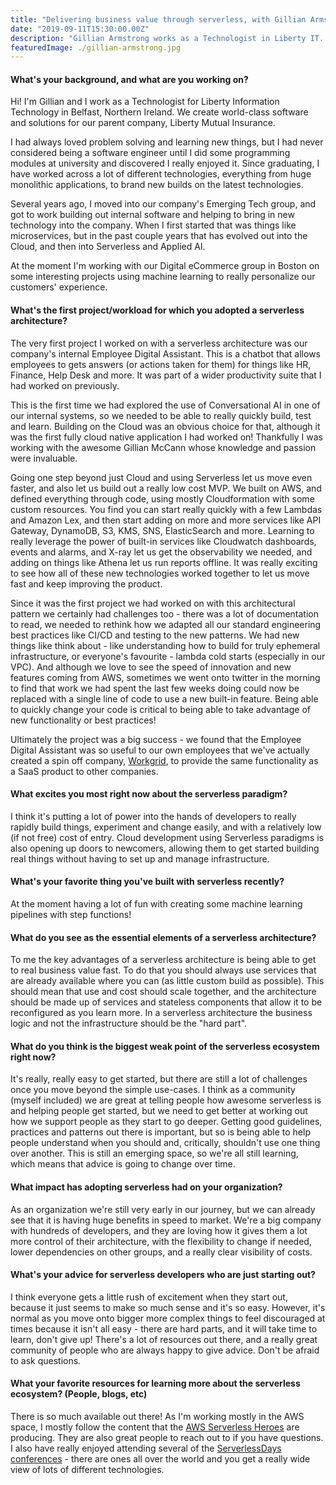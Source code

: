 ```yaml
---
title: "Delivering business value through serverless, with Gillian Armstrong"
date: "2019-09-11T15:30:00.00Z"
description: "Gillian Armstrong works as a Technologist in Liberty IT. Her current passions are understanding the changing paradigms that Serverless is bringing to Software Architecture, and that Cognitive Technology is bringing to Human-Computer Interaction. [Follow her on Twitter](https://twitter.com/virtualgill)!"
featuredImage: ./gillian-armstrong.jpg
---
```


#### What's your background, and what are you working on?

Hi! I'm Gillian and I work as a Technologist for Liberty Information Technology in Belfast, Northern Ireland. We create world-class software and solutions for our parent company, Liberty Mutual Insurance.

I had always loved problem solving and learning new things, but I had never considered being a software engineer until I did some programming modules at university and discovered I really enjoyed it. Since graduating, I have worked across a lot of different technologies, everything from huge monolithic applications, to brand new builds on the latest technologies.

Several years ago, I moved into our company's Emerging Tech group, and got to work building out internal software and helping to bring in new technology into the company. When I first started that was things like microservices, but in the past couple years that has evolved out into the Cloud, and then into Serverless and Applied AI.

At the moment I'm working with our Digital eCommerce group in Boston on some interesting projects using machine learning to really personalize our customers' experience.

#### What's the first project/workload for which you adopted a serverless architecture?

The very first project I worked on with a serverless architecture was our company's internal Employee Digital Assistant. This is a chatbot that allows employees to gets answers (or actions taken for them) for things like HR, Finance, Help Desk and more. It was part of a wider productivity suite that I had worked on previously.

This is the first time we had explored the use of Conversational AI in one of our internal systems, so we needed to be able to really quickly build, test and learn. Building on the Cloud was an obvious choice for that, although it was the first fully cloud native application I had worked on! Thankfully I was working with the awesome Gillian McCann whose knowledge and passion were invaluable.

Going one step beyond just Cloud and using Serverless let us move even faster, and also let us build out a really low cost MVP. We built on AWS, and defined everything through code, using mostly Cloudformation with some custom resources. You find you can start really quickly with a few Lambdas and Amazon Lex, and then start adding on more and more services like API Gateway, DynamoDB, S3, KMS, SNS, ElasticSearch and more. Learning to really leverage the power of built-in services like Cloudwatch dashboards, events and alarms, and X-ray let us get the observability we needed, and adding on things like Athena let us run reports offline. It was really exciting to see how all of these new technologies worked together to let us move fast and keep improving the product.

Since it was the first project we had worked on with this architectural pattern we certainly had challenges too - there was a lot of documentation to read, we needed to rethink how we adapted all our standard engineering best practices like CI/CD and testing to the new patterns. We had new things like think about - like understanding how to build for truly ephemeral infrastructure, or everyone's favourite - lambda cold starts (especially in our VPC). And although we love to see the speed of innovation and new features coming from AWS, sometimes we went onto twitter in the morning to find that work we had spent the last few weeks doing could now be replaced with a single line of code to use a new built-in feature. Being able to quickly change your code is critical to being able to take advantage of new functionality or best practices!

Ultimately the project was a big success - we found that the Employee Digital Assistant was so useful to our own employees that we've actually created a spin off company, [Workgrid](https://www.workgrid.com/), to provide the same functionality as a SaaS product to other companies.

#### What excites you most right now about the serverless paradigm?

I think it's putting a lot of power into the hands of developers to really rapidly build things, experiment and change easily, and with a relatively low (if not free) cost of entry. Cloud development using Serverless paradigms is also opening up doors to newcomers, allowing them to get started building real things without having to set up and manage infrastructure.

#### What's your favorite thing you've built with serverless recently?

At the moment having a lot of fun with creating some machine learning pipelines with step functions!

#### What do you see as the essential elements of a serverless architecture?

To me the key advantages of a serverless architecture is being able to get to real business value fast. To do that you should always use services that are already available where you can (as little custom build as possible). This should mean that use and cost should scale together, and the architecture should be made up of services and stateless components that allow it to be reconfigured as you learn more. In a serverless architecture the business logic and not the infrastructure should be the "hard part".

#### What do you think is the biggest weak point of the serverless ecosystem right now?

It's really, really easy to get started, but there are still a lot of challenges once you move beyond the simple use-cases. I think as a community (myself included) we are great at telling people how awesome serverless is and helping people get started, but we need to get better at working out how we support people as they start to go deeper. Getting good guidelines, practices and patterns out there is important, but so is being able to help people understand when you should and, critically, shouldn't use one thing over another. This is still an emerging space, so we're all still learning, which means that advice is going to change over time.

#### What impact has adopting serverless had on your organization?

As an organization we're still very early in our journey, but we can already see that it is having huge benefits in speed to market. We're a big company with hundreds of developers, and they are loving how it gives them a lot more control of their architecture, with the flexibility to change if needed, lower dependencies on other groups, and a really clear visibility of costs.

#### What's your advice for serverless developers who are just starting out?

I think everyone gets a little rush of excitement when they start out, because it just seems to make so much sense and it's so easy. However, it's normal as you move onto bigger more complex things to feel discouraged at times because it isn't all easy - there are hard parts, and it will take time to learn, don't give up! There's a lot of resources out there, and a really great community of people who are always happy to give advice. Don't be afraid to ask questions.

#### What your favorite resources for learning more about the serverless ecosystem? (People, blogs, etc)

There is so much available out there! As I'm working mostly in the AWS space, I mostly follow the content that the [AWS Serverless Heroes](https://aws.amazon.com/developer/community/heroes/?community-heroes-all.sort-by=item.additionalFields.sortPosition&community-heroes-all.sort-order=asc&awsf.filter-hero-category=heroes%23serverless) are producing. They are also great people to reach out to if you have questions. I also have really enjoyed attending several of the [ServerlessDays conferences](https://serverlessdays.io/) - there are ones all over the world and you get a really wide view of lots of different technologies.
